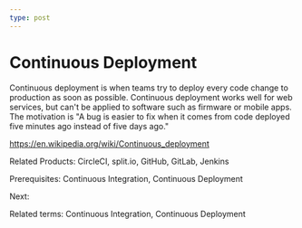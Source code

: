 ```yaml
---
type: post
---
```

# Continuous Deployment

Continuous deployment is when teams try to deploy every code change to production as soon as possible. Continuous deployment works well for web services, but can't be applied to software such as firmware or mobile apps. The motivation is "A bug is easier to fix when it comes from code deployed five minutes ago instead of five days ago."

<https://en.wikipedia.org/wiki/Continuous_deployment>

Related Products: CircleCI, split.io, GitHub, GitLab, Jenkins

Prerequisites: Continuous Integration, Continuous Deployment

Next:

Related terms: Continuous Integration, Continuous Deployment
